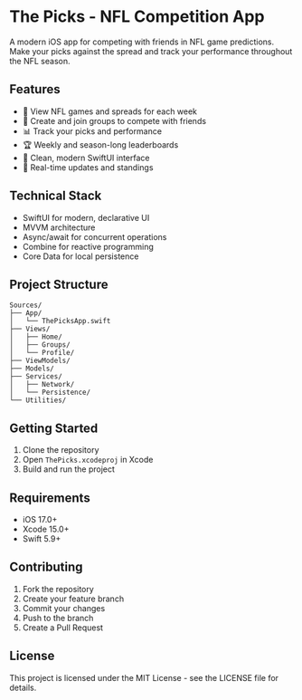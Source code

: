 # The Picks - NFL Competition App

A modern iOS app for competing with friends in NFL game predictions. Make your picks against the spread and track your performance throughout the NFL season.

## Features

- 🏈 View NFL games and spreads for each week
- 👥 Create and join groups to compete with friends
- 📊 Track your picks and performance
- 🏆 Weekly and season-long leaderboards
- 📱 Clean, modern SwiftUI interface
- 🔄 Real-time updates and standings

## Technical Stack

- SwiftUI for modern, declarative UI
- MVVM architecture
- Async/await for concurrent operations
- Combine for reactive programming
- Core Data for local persistence

## Project Structure

```
Sources/
├── App/
│   └── ThePicksApp.swift
├── Views/
│   ├── Home/
│   ├── Groups/
│   └── Profile/
├── ViewModels/
├── Models/
├── Services/
│   ├── Network/
│   └── Persistence/
└── Utilities/
```

## Getting Started

1. Clone the repository
2. Open `ThePicks.xcodeproj` in Xcode
3. Build and run the project

## Requirements

- iOS 17.0+
- Xcode 15.0+
- Swift 5.9+

## Contributing

1. Fork the repository
2. Create your feature branch
3. Commit your changes
4. Push to the branch
5. Create a Pull Request

## License

This project is licensed under the MIT License - see the LICENSE file for details.
